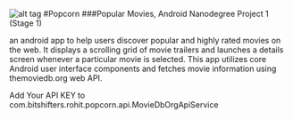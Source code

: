 ![alt tag](https://github.com/skyrohithigh/Popcorn/blob/master/app/src/main/res/mipmap-xxxhdpi/ic_launcher.png)
#Popcorn 
###Popular Movies, Android Nanodegree Project 1 (Stage 1)

an android app to help users discover popular and highly rated movies on the web. It displays a scrolling grid of movie trailers and launches a details screen whenever a particular movie is selected. This app utilizes core Android user interface components and fetches movie information using themoviedb.org web API.

Add Your API KEY to com.bitshifters.rohit.popcorn.api.MovieDbOrgApiService
